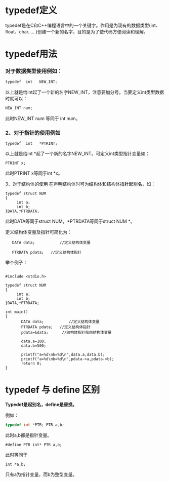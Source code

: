 # typedef定义
typedef是在C和C++编程语言中的一个关键字。作用是为现有的数据类型(int、float、char……)创建一个新的名字，目的是为了使代码方便阅读和理解。

# typedef用法

### 对于数据类型使用例如：

```cpp
typedef  int   NEW_INT;
```

以上就是给int起了一个新的名字NEW_INT，注意要加分号。当要定义int类型数据时就可以：

```dart
NEW_INT num;
```

此时NEW_INT num 等同于 int num。
### 2、对于指针的使用例如
~~~
typedef  int   *PTRINT;
~~~
以上就是给int *起了一个新的名字NEW_INT。可定义int类型指针变量如：

~~~
PTRINT x;
~~~
此时PTRINT x等同于int *x。

3、对于结构体的使用
在声明结构体时可为结构体和结构体指针起别名，如：

~~~
typedef struct NUM
{
     int a;
     int b;
}DATA,*PTRDATA;
~~~
此时DATA等同于struct NUM，*PTRDATA等同于struct NUM *。

定义结构体变量及指针可简化为：
~~~
   DATA data;           //定义结构体变量
 
   PTRDATA pdata;   //定义结构体指针
 ~~~
举个例子：
~~~

#include <stdio.h>
 
typedef struct NUM
{
     int a;
     int b;
}DATA,*PTRDATA;
 
int main()
{
       DATA data;           //定义结构体变量
       PTRDATA pdata;   //定义结构体指针
       pdata=&data;      //结构体指针指向结构体变量      
 
       data.a=100;
       data.b=500;
 
       printf("a=%d\nb=%d\n",data.a,data.b);
       printf("a=%d\nb=%d\n",pdata->a,pdata->b);
       return 0;
}
~~~
# typedef 与 define 区别
**Typedef是起别名，define是替换。**

例如：

```cpp
typedef int *PTR; PTR a,b;
```

此时a,b都是指针变量。

```less
#define PTR int* PTR a,b;
```

此时等同于

```less
int *a,b;
```

只有a为指针变量，而b为整型变量。

